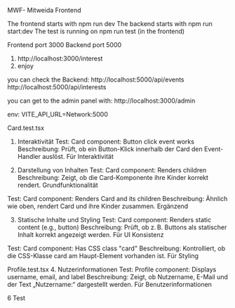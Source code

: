 MWF- Mitweida Frontend



The frontend starts with npm run dev
The backend starts with npm run start:dev
The test is running on npm run test (in the frontend)

Frontend port 3000
Backend port 5000

1. http://localhost:3000/interest 
2. enjoy

you can check the Backend:
http://localhost:5000/api/events
http://localhost:5000/api/interests

you can get to the admin panel with:
http://localhost:3000/admin

env:
VITE_API_URL=Network:5000


Card.test.tsx
1. Interaktivität
Test: Card component: Button click event works
Beschreibung: Prüft, ob ein Button-Klick innerhalb der Card den Event-Handler auslöst.
Für Interaktivität

2. Darstellung von Inhalten
Test: Card component: Renders children
Beschreibung: Zeigt, ob die Card-Komponente ihre Kinder korrekt rendert.
Grundfunktionalität

Test: Card component: Renders Card and its children
Beschreibung: Ähnlich wie oben, rendert Card und ihre Kinder zusammen.
Ergänzend

3. Statische Inhalte und Styling
Test: Card component: Renders static content (e.g., button)
Beschreibung: Prüft, ob z. B. Buttons als statischer Inhalt korrekt angezeigt werden.
Für UI Konsistenz

Test: Card component: Has CSS class "card"
Beschreibung: Kontrolliert, ob die CSS-Klasse card am Haupt-Element vorhanden ist.
Für Styling

Profile.test.tsx
4. Nutzerinformationen
Test: Profile component: Displays username, email, and label
Beschreibung: Zeigt, ob Nutzername, E-Mail und der Text „Nutzername:“ dargestellt werden.
Für Benutzerinformationen

6 Test